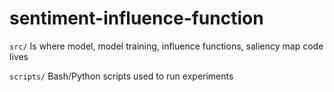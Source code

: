 # sentiment-influence-function

`src/` Is where model, model training, influence functions, saliency map code lives

`scripts/` Bash/Python scripts used to run experiments

